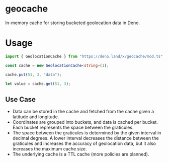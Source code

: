 # geocache

In-memory cache for storing bucketed geolocation data in Deno.

# Usage

```ts
import { GeolocationCache } from "https://deno.land/x/geocache/mod.ts";

const cache = new GeolocationCache<string>(1);

cache.put(51, 3, "data");

let value = cache.get(51, 3);
```

## Use Case

- Data can be stored in the cache and fetched from the cache given a latitude
  and longitude.
- Coordinates are grouped into buckets, and data is cached per bucket. Each
  bucket represents the space between the graticules.
- The space between the graticules is determined by the given interval in
  decimal degrees. A lower interval decreases the distance between the
  graticules and increases the accuracy of geolocation data, but it also
  increases the maximum cache size.
- The underlying cache is a TTL cache (more policies are planned).
